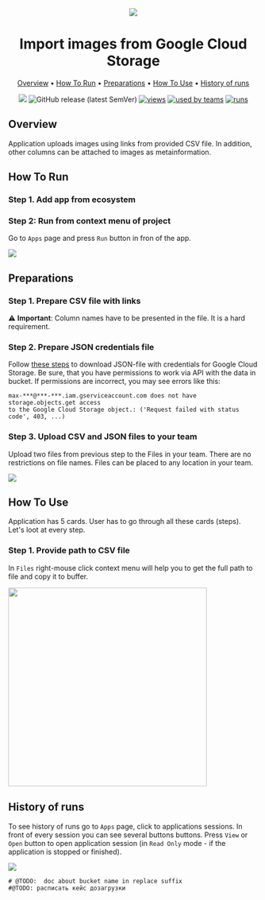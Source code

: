 <div align="center" markdown>

<img src="https://i.imgur.com/MwQqR5r.png"/>

# Import images from Google Cloud Storage

<p align="center">

  <a href="#Overview">Overview</a> •
  <a href="#How-To-Run">How To Run</a> •
  <a href="#Preparations">Preparations</a> •
  <a href="#How-To-Use">How To Use</a> •
  <a href="#History-Of-Runs">History of runs</a>
</p>

[![](https://img.shields.io/badge/slack-chat-green.svg?logo=slack)](https://supervise.ly/slack)
![GitHub release (latest SemVer)](https://img.shields.io/github/v/release/supervisely-ecosystem/import-from-google-cloud-storage)
[![views](https://app.supervise.ly/public/api/v3/ecosystem.counters?repo=supervisely-ecosystem/import-from-google-cloud-storage&counter=views&label=views)](https://supervise.ly)
[![used by teams](https://app.supervise.ly/public/api/v3/ecosystem.counters?repo=supervisely-ecosystem/import-from-google-cloud-storage&counter=downloads&label=used%20by%20teams)](https://supervise.ly)
[![runs](https://app.supervise.ly/public/api/v3/ecosystem.counters?repo=supervisely-ecosystem/import-from-google-cloud-storage&counter=runs&label=runs&123)](https://supervise.ly)

</div>

## Overview

Application uploads images using links from provided CSV file. In addition, other columns can be attached to images as metainformation. 

## How To Run

### Step 1. Add app from ecosystem

### Step 2: Run from context menu of project

Go to `Apps` page and press `Run` button in fron of the app.

<img src="https://i.imgur.com/2HciaQv.png"/>

## Preparations

### Step 1. Prepare CSV file with links
⚠️ **Important**: Column names have to be presented in the file. It is a hard requirement.  

### Step 2. Prepare JSON credentials file

Follow [these steps](https://cloud.google.com/docs/authentication/getting-started) to download JSON-file with credentials for Google Cloud Storage. Be sure, that you have permissions to work via API with the data in bucket. If permissions are incorrect, you may see errors like this:

```
max-***@***-***.iam.gserviceaccount.com does not have storage.objects.get access 
to the Google Cloud Storage object.: ('Request failed with status code', 403, ...)
```

### Step 3. Upload CSV and JSON files to your team

Upload two files from previous step to the Files in your team. There are no restrictions on file names. Files can be placed to any location in your team.

<img src="https://i.imgur.com/9zrIqY3.png"/>

## How To Use

Application has 5 cards. User has to go through all these cards (steps). Let's loot at every step.

### Step 1. Provide path to CSV file

In `Files` right-mouse click context menu will help you to get the full path to file and copy it to buffer. 

<img src="https://i.imgur.com/VuBOyH7.png" height="400"/>



## History of runs

To see history of runs go to `Apps` page, click to applications sessions. In front of every session you can see several buttons buttons. Press `View` or `Open` button to open application session (in `Read Only` mode - if the application is stopped or finished).

<img src="https://i.imgur.com/WwdUXe4.png"/>

    # @TODO:  doc about bucket name in replace suffix
    #@TODO: расписать кейс дозагрузки
